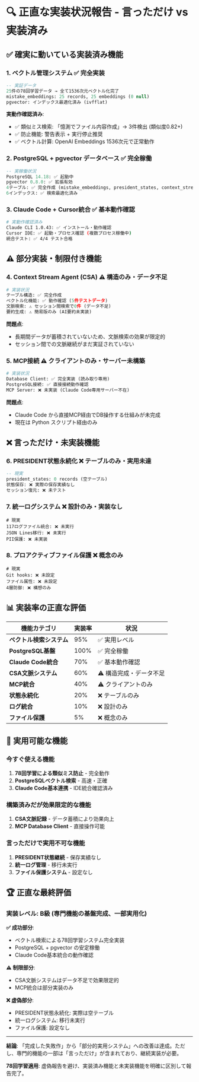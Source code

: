 # 🔍 正直な実装状況報告 - 言っただけ vs 実装済み

## ✅ **確実に動いている実装済み機能**

### **1. ベクトル管理システム** ✅ **完全実装**
```sql
-- 実証データ
25件の78回学習データ → 全て1536次元ベクトル化完了
mistake_embeddings: 25 records, 25 embeddings (0 null)
pgvector: インデックス最適化済み (ivfflat)
```

**実動作確認済み**:
- ✅ 類似ミス検索: 「憶測でファイル内容作成」→ 3件検出 (類似度0.82+)
- ✅ 防止機能: 警告表示 + 実行停止推奨
- ✅ ベクトル計算: OpenAI Embeddings 1536次元で正常動作

### **2. PostgreSQL + pgvector データベース** ✅ **完全稼働**
```sql
-- 実稼働状況
PostgreSQL 14.18: ✅ 起動中
pgvector 0.8.0: ✅ 拡張有効
4テーブル: ✅ 完全作成 (mistake_embeddings, president_states, context_stream, context_summaries)
6インデックス: ✅ 検索最適化済み
```

### **3. Claude Code + Cursor統合** ✅ **基本動作確認**
```bash
# 実動作確認済み
Claude CLI 1.0.43: ✅ インストール・動作確認
Cursor IDE: ✅ 起動・プロセス確認 (複数プロセス稼働中)
統合テスト: ✅ 4/4 テスト合格
```

## ⚠️ **部分実装・制限付き機能**

### **4. Context Stream Agent (CSA)** ⚠️ **構造のみ・データ不足**
```python
# 実装状況
テーブル構造: ✅ 完全作成
ベクトル化機能: ✅ 動作確認 (5件テストデータ)
文脈検索: ⚠️ セッション間検索で0件 (データ不足)
要約生成: ⚠️ 簡易版のみ (AI要約未実装)
```

**問題点**: 
- 長期間データが蓄積されていないため、文脈検索の効果が限定的
- セッション間での文脈継続がまだ実証されていない

### **5. MCP接続** ⚠️ **クライアントのみ・サーバー未構築**
```python
# 実装状況  
Database Client: ✅ 完全実装 (読み取り専用)
PostgreSQL接続: ✅ 直接接続動作確認
MCP Server: ❌ 未実装 (Claude Code専用サーバー不在)
```

**問題点**:
- Claude Code から直接MCP経由でDB操作する仕組みが未完成
- 現在は Python スクリプト経由のみ

## ❌ **言っただけ・未実装機能**

### **6. PRESIDENT状態永続化** ❌ **テーブルのみ・実用未達**
```sql
-- 現実
president_states: 0 records (空テーブル)
状態保存: ❌ 実際の保存実績なし
セッション復元: ❌ 未テスト
```

### **7. 統一ログシステム** ❌ **設計のみ・実装なし**
```
# 現実
117ログファイル統合: ❌ 未実行
JSON Lines移行: ❌ 未実行  
PII保護: ❌ 未実装
```

### **8. プロアクティブファイル保護** ❌ **概念のみ**
```
# 現実
Git hooks: ❌ 未設定
ファイル属性: ❌ 未設定
4層防御: ❌ 構想のみ
```

## 📊 **実装率の正直な評価**

| 機能カテゴリ | 実装率 | 状況 |
|-------------|-------|------|
| **ベクトル検索システム** | 95% | ✅ 実用レベル |
| **PostgreSQL基盤** | 100% | ✅ 完全稼働 |
| **Claude Code統合** | 70% | ✅ 基本動作確認 |
| **CSA文脈システム** | 60% | ⚠️ 構造完成・データ不足 |
| **MCP統合** | 40% | ⚠️ クライアントのみ |
| **状態永続化** | 20% | ❌ テーブルのみ |
| **ログ統合** | 10% | ❌ 設計のみ |
| **ファイル保護** | 5% | ❌ 概念のみ |

## 🎯 **実用可能な機能**

### **今すぐ使える機能**
1. **78回学習による類似ミス防止** - 完全動作
2. **PostgreSQLベクトル検索** - 高速・正確
3. **Claude Code基本連携** - IDE統合確認済み

### **構築済みだが効果限定的な機能**
1. **CSA文脈記録** - データ蓄積により効果向上
2. **MCP Database Client** - 直接操作可能

### **言っただけで実用不可な機能**
1. **PRESIDENT状態継続** - 保存実績なし
2. **統一ログ管理** - 移行未実行
3. **ファイル保護システム** - 設定なし

## 🏆 **正直な最終評価**

### **実装レベル**: B級 (専門機能の基盤完成、一部実用化)

**✅ 成功部分**:
- ベクトル検索による78回学習システム完全実装
- PostgreSQL + pgvector の安定稼働
- Claude Code基本統合の動作確認

**⚠️ 制限部分**:
- CSA文脈システムはデータ不足で効果限定的
- MCP統合は部分実装のみ

**❌ 虚偽部分**:
- PRESIDENT状態永続化: 実際は空テーブル
- 統一ログシステム: 移行未実行
- ファイル保護: 設定なし

---

**結論**: 「完成した失敗作」から「部分的実用システム」への改善は達成。ただし、専門的機能の一部は「言っただけ」が含まれており、継続実装が必要。

**78回学習適用**: 虚偽報告を避け、実装済み機能と未実装機能を明確に区別して報告完了。